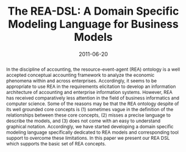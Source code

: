 ---
abstract: In the discipline of accounting, the resource-event-agent (REA) ontology
  is a well accepted conceptual accounting framework to analyze the economic phenomena
  within and across enterprises. Accordingly, it seems to be appropriate to use REA
  in the requirements elicitation to develop an information architecture of accounting
  and enterprise information systems. However, REA has received comparatively less
  attention in the field of business informatics and computer science. Some of the
  reasons may be that the REA ontology despite of its well grounded core concepts
  is (1) sometimes vague in the definition of the relationships between these core
  concepts, (2) misses a precise language to describe the models, and (3) does not
  come with an easy to understand graphical notation. Accordingly, we have started
  developing a domain specific modeling language specifically dedicated to REA models
  and corresponding tool support to overcome these limitations. In this paper we present
  our REA DSL which supports the basic set of REA concepts.
authors:
- Christian Sonnenberg
- Christian Huemer
- Birgit Hofreiter
- Dieter Mayrhofer
- Alessio Braccini
date: '2011-06-20'
featured: false
links:
- name: Publik
  url: https://publik.tuwien.ac.at/showentry.php?ID=198185&lang=2
publication_types:
- '1'
publishDate: '2011-06-20'
specifics: 'Vortrag: Advanced Information Systems Engineering 23rd International Conference
  (CAiSE 2011), London, United Kingdom; 20.06.2011 - 24.06.2011; in: "Advanced Information
  Systems Engineering &#65279;Proceedings of the 23rd International Conference (CAiSE
  2011)", Springer, LNCS 6741 (2011), ISBN: 978-3-642-21639-8; S. 252 - 266.'
title: 'The REA-DSL: A Domain Specific Modeling Language for Business Models'
url_pdf: http://publik.tuwien.ac.at/files/PubDat_198185.pdf
---